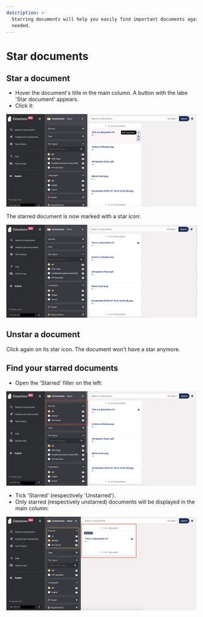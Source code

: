 ```yaml
---
description: >-
  Starring documents will help you easily find important documents again when
  needed.
---
```


# Star documents

## Star a document

* Hover the document's title in the main column. A button with the labe 'Star document' appears. 
* Click it:

![](../.gitbook/assets/star1.png)

The starred document is now marked with a star icon:

![](../.gitbook/assets/star2.png)

## Unstar a document

Click again on its star icon. The document won't have a star anymore.

## Find your starred documents

* Open the 'Starred' filter on the left:

![](../.gitbook/assets/star3.png)

* Tick 'Starred' \(respectively 'Unstarred'\). 
* Only starred \(respectively unstarred\) documents will be displayed in the main column:

![](../.gitbook/assets/star4.png)




